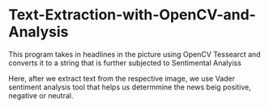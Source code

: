 # Text-Extraction-with-OpenCV-and-Analysis
This program takes in headlines in the picture using OpenCV Tessearct and converts it to a string that is further subjected to Sentimental Analyiss

Here, after we extract text from the respective image, we use Vader sentiment analysis tool that helps us determmine the news beig positive, negative or neutral. 
